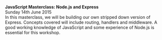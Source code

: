 **JavaScript Masterclass: Node.js and Express**    
Sunday 14th June 2015	
In this masterclass, we will be building our own stripped down version of Express. Concepts covered will include routing, handlers and middleware. A good working knowledge of JavaScript and some experience of Node.js is essential for this workshop.
